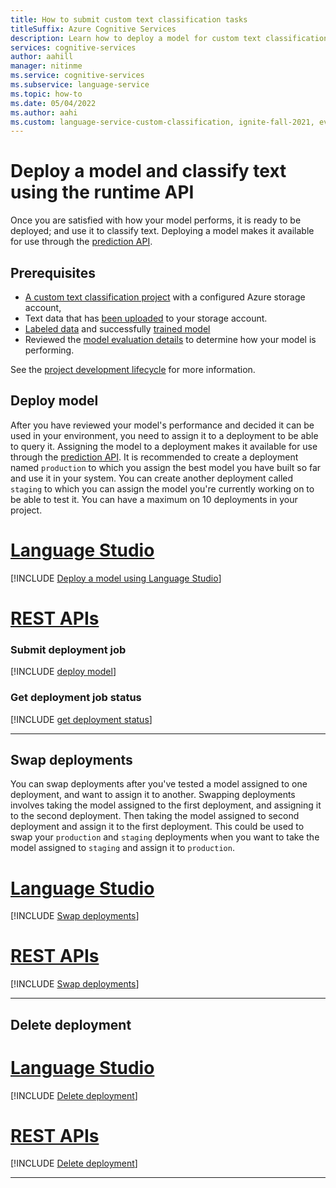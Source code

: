 ```yaml
---
title: How to submit custom text classification tasks
titleSuffix: Azure Cognitive Services
description: Learn how to deploy a model for custom text classification.
services: cognitive-services
author: aahill
manager: nitinme
ms.service: cognitive-services
ms.subservice: language-service
ms.topic: how-to
ms.date: 05/04/2022
ms.author: aahi
ms.custom: language-service-custom-classification, ignite-fall-2021, event-tier1-build-2022
---
```


# Deploy a model and classify text using the runtime API

Once you are satisfied with how your model performs, it is ready to be deployed; and use it to classify text. Deploying a model makes it available for use through the [prediction API](https://aka.ms/ct-runtime-swagger).

## Prerequisites

* [A custom text classification project](create-project.md) with a configured Azure storage account,
* Text data that has [been uploaded](design-schema.md#data-preparation) to your storage account.
* [Labeled data](tag-data.md) and successfully [trained model](train-model.md)
* Reviewed the [model evaluation details](view-model-evaluation.md) to determine how your model is performing.

See the [project development lifecycle](../overview.md#project-development-lifecycle) for more information.

## Deploy model

After you have reviewed your model's performance and decided it can be used in your environment, you need to assign it to a deployment to be able to query it. Assigning the model to a deployment makes it available for use through the [prediction API](https://aka.ms/ct-runtime-swagger). It is recommended to create a deployment named `production` to which you assign the best model you have built so far and use it in your system. You can create another deployment called `staging` to which you can assign the model you're currently working on to be able to test it. You can have a maximum on 10 deployments in your project. 

# [Language Studio](#tab/language-studio)

[!INCLUDE [Deploy a model using Language Studio](../includes/language-studio/deploy-model.md)]
   
# [REST APIs](#tab/rest-api)

### Submit deployment job

[!INCLUDE [deploy model](../includes/rest-api/deploy-model.md)]

### Get deployment job status

[!INCLUDE [get deployment status](../includes/rest-api/get-deployment-status.md)]

---

## Swap deployments

You can swap deployments after you've tested a model assigned to one deployment, and want to assign it to another. Swapping deployments involves taking the model assigned to the first deployment, and assigning it to the second deployment. Then taking the model assigned to second deployment and assign it to the first deployment. This could be used to swap your `production` and `staging` deployments when you want to take the model assigned to `staging` and assign it to `production`. 

# [Language Studio](#tab/language-studio)

[!INCLUDE [Swap deployments](../includes/language-studio/swap-deployment.md)]

# [REST APIs](#tab/rest-api)

[!INCLUDE [Swap deployments](../includes/rest-api/swap-deployment.md)]

---


## Delete deployment

# [Language Studio](#tab/language-studio)

[!INCLUDE [Delete deployment](../includes/language-studio/delete-deployment.md)]

# [REST APIs](#tab/rest-api)

[!INCLUDE [Delete deployment](../includes/rest-api/delete-deployment.md)]

---
